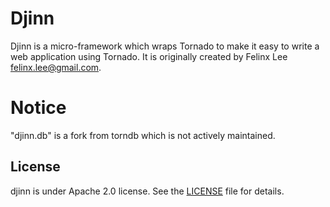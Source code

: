Djinn
=====

Djinn is a micro-framework which wraps Tornado to make it easy to write a web application using Tornado. It is originally created by Felinx Lee <felinx.lee@gmail.com>.

Notice
======
"djinn.db" is a fork from torndb  which is not actively maintained.

## License

djinn is under Apache 2.0 license. See the [LICENSE](LICENSE) file for details.


